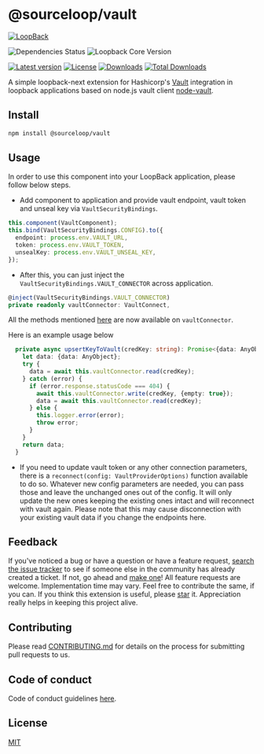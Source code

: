 # @sourceloop/vault

[![LoopBack](<https://github.com/strongloop/loopback-next/raw/master/docs/site/imgs/branding/Powered-by-LoopBack-Badge-(blue)-@2x.png>)](http://loopback.io/)

![Dependencies Status](https://img.shields.io/david/sourcefuse/loopback4-vault?style=flat-square)
![Loopback Core Version](https://img.shields.io/npm/dependency-version/@sourceloop/vault/@loopback/core?style=flat-square)

[![Latest version](https://img.shields.io/npm/v/@sourceloop/vault.svg?style=flat-square)](https://www.npmjs.com/package/@sourceloop/vault)
[![License](https://img.shields.io/github/license/sourcefuse/loopback4-authentication.svg?color=blue&label=License&style=flat-square)](https://github.com/sourcefuse/loopback4-vault/blob/master/LICENSE)
[![Downloads](https://img.shields.io/npm/dw/@sourceloop/vault.svg?label=Downloads&style=flat-square&color=blue)](https://www.npmjs.com/package/@sourceloop/vault)
[![Total Downloads](https://img.shields.io/npm/dt/@sourceloop/vault.svg?label=Total%20Downloads&style=flat-square&color=blue)](https://www.npmjs.com/package/@sourceloop/vault)

A simple loopback-next extension for Hashicorp's [Vault](https://learn.hashicorp.com/vault) integration in loopback applications based on node.js vault client [node-vault](https://github.com/kr1sp1n/node-vault).

## Install

```sh
npm install @sourceloop/vault
```

## Usage

In order to use this component into your LoopBack application, please follow below steps.

- Add component to application and provide vault endpoint, vault token and unseal key via `VaultSecurityBindings`.

```ts
this.component(VaultComponent);
this.bind(VaultSecurityBindings.CONFIG).to({
  endpoint: process.env.VAULT_URL,
  token: process.env.VAULT_TOKEN,
  unsealKey: process.env.VAULT_UNSEAL_KEY,
});
```

- After this, you can just inject the `VaultSecurityBindings.VAULT_CONNECTOR` across application.

```ts
@inject(VaultSecurityBindings.VAULT_CONNECTOR)
private readonly vaultConnector: VaultConnect,
```

All the methods mentioned [here](https://github.com/kr1sp1n/node-vault/blob/master/features.md) are now available on `vaultConnector`.

Here is an example usage below

```ts
  private async upsertKeyToVault(credKey: string): Promise<{data: AnyObject}> {
    let data: {data: AnyObject};
    try {
      data = await this.vaultConnector.read(credKey);
    } catch (error) {
      if (error.response.statusCode === 404) {
        await this.vaultConnector.write(credKey, {empty: true});
        data = await this.vaultConnector.read(credKey);
      } else {
        this.logger.error(error);
        throw error;
      }
    }
    return data;
  }
```

- If you need to update vault token or any other connection parameters, there is a `reconnect(config: VaultProviderOptions)` function available to do so. Whatever new config parameters are needed, you can pass those and leave the unchanged ones out of the config. It will only update the new ones keeping the existing ones intact and will reconnect with vault again. Please note that this may cause disconnection with your existing vault data if you change the endpoints here.

## Feedback

If you've noticed a bug or have a question or have a feature request, [search the issue tracker](https://github.com/sourcefuse/loopback4-vault/issues) to see if someone else in the community has already created a ticket.
If not, go ahead and [make one](https://github.com/sourcefuse/loopback4-vault/issues/new/choose)!
All feature requests are welcome. Implementation time may vary. Feel free to contribute the same, if you can.
If you think this extension is useful, please [star](https://help.github.com/en/articles/about-stars) it. Appreciation really helps in keeping this project alive.

## Contributing

Please read [CONTRIBUTING.md](https://github.com/sourcefuse/loopback4-vault/blob/master/.github/CONTRIBUTING.md) for details on the process for submitting pull requests to us.

## Code of conduct

Code of conduct guidelines [here](https://github.com/sourcefuse/loopback4-vault/blob/master/.github/CODE_OF_CONDUCT.md).

## License

[MIT](https://github.com/sourcefuse/loopback4-vault/blob/master/LICENSE)

